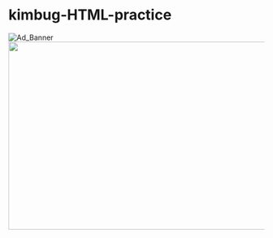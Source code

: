 # kimbug-HTML-practice
![Ad_Banner](https://i.esdrop.com/d/KwrGH1p1Zl/purQ91ws0v.png)
<img src="https://i.esdrop.com/d/KwrGH1p1Zl/purQ91ws0v.png"  width="700" height="370">
